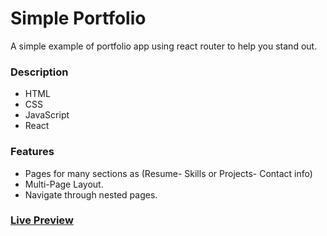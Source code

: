 # Simple Portfolio

A simple example of portfolio app using react router to help you stand out.

### Description

- HTML
- CSS
- JavaScript
- React

### **Features**

- Pages for many sections as (Resume- Skills or Projects- Contact info)
- Multi-Page Layout.
- Navigate through nested pages.


### [Live Preview](https://portfolio-ex.vercel.app)

